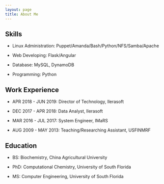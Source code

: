```yaml
---
layout: page
title: About Me
---
```


## Skills

* Linux Administration: Puppet/Amanda/Bash/Python/NFS/Samba/Apache

* Web Developing: Flask/Angular

* Database: MySQL, DynamoDB

* Programming: Python

## Work Experience

* APR 2018 - JUN 2019: Director of Technology, Ilerasoft

* DEC 2017 - APR 2018: Data Analyst, Ilerasoft

* MAR 2016 - JUL 2017: System Engineer, IMaRS

* AUG 2009 - MAY 2013: Teaching/Researching Assistant, USFINMRF

## Education

* BS: Biochemistry, China Agricultural University

* PhD: Computational Chemistry, University of South Florida

* MS: Computer Engineering, University of South Florida

